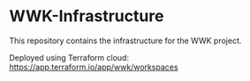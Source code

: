 # WWK-Infrastructure

This repository contains the infrastructure for the WWK project.

Deployed using Terraform cloud: <https://app.terraform.io/app/wwk/workspaces>
